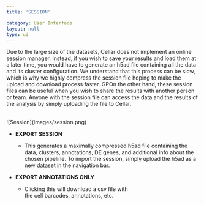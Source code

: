 ```yaml
---
title: 'SESSION'

category: User Interface
layout: null
type: ui
---
```

Due to the large size of the datasets, Cellar does not implement an online
session manager. Instead, if you wish to save your results and load them at
a later time, you would have to generate an <span class="extension">h5ad</span>
file containing all the data and its cluster configuration. We understand
that this process can be slow, which is why we highly compress the
session file hoping to make the upload and download process faster.
<span class="good">GP</span>On the other
hand, these session files can be useful when you wish to share the results with
another person or team. Anyone with the session file can access the data and
the results of the analysis by simply uploading the file to Cellar.

<br>
![Session](images/session.png)
<br>

* **EXPORT SESSION**
    * This generates a maximally compressed <span class="extension">h5ad</span>
    file containing the data, clusters, annotations, DE genes, and additional
    info about the chosen pipeline. To import the session, simply upload the 
    <span class="extension">h5ad</span> as a new dataset in the navigation bar.

* **EXPORT ANNOTATIONS ONLY**
    * Clicking this will download a <span class="extension">csv</span> file with  
    the cell barcodes, annotations, etc.
